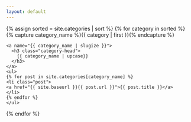 ```yaml
---
layout: default
---
```


<div id="archives">
{% assign sorted = site.categories | sort %}
{% for category in sorted %}
  <div class="archive-group">
    {% capture category_name %}{{ category | first }}{% endcapture %}
    <div id="#{{ category_name | slugize }}"></div>
    <p></p>

    <a name="{{ category_name | slugize }}">
      <h3 class="category-head">
        {{ category_name | upcase}}
      </h3>
    </a>
    <ul>
    {% for post in site.categories[category_name] %}
    <li class="post">
    <a href="{{ site.baseurl }}{{ post.url }}">{{ post.title }}</a>
    </li>
    {% endfor %}
    </ul>
  </div>
{% endfor %}
</div>